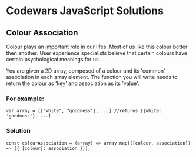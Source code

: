 # Codewars JavaScript Solutions

## Colour Association

Colour plays an important role in our lifes. Most of us like this colour better then another. User experience specialists believe that certain colours have certain psychological meanings for us.

You are given a 2D array, composed of a colour and its 'common' association in each array element. The function you will write needs to return the colour as 'key' and association as its 'value'.

### For example:

`var array = [["white", "goodness"], ...] //returns [{white: 'goodness'}, ...]`

### Solution

```
const colourAssociation = (array) => array.map(([colour, association]) => ({ [colour]: association }));
```
